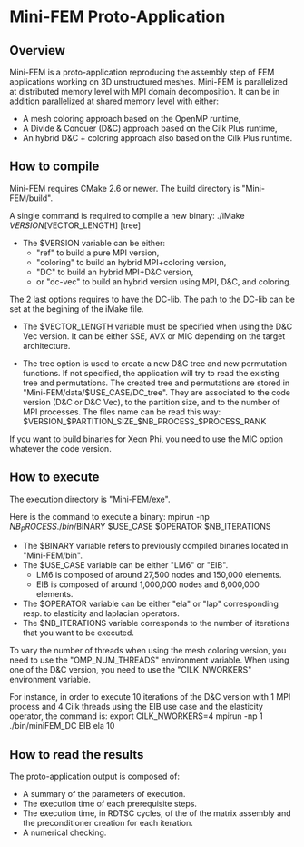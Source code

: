 Mini-FEM Proto-Application
==========================

Overview
--------

Mini-FEM is a proto-application reproducing the assembly step of FEM applications
working on 3D unstructured meshes.
Mini-FEM is parallelized at distributed memory level with MPI domain decomposition.
It can be in addition parallelized at shared memory level with either:
  - A mesh coloring approach based on the OpenMP runtime,
  - A Divide & Conquer (D&C) approach based on the Cilk Plus runtime,
  - An hybrid D&C + coloring approach also based on the Cilk Plus runtime.

How to compile
--------------

Mini-FEM requires CMake 2.6 or newer.
The build directory is "Mini-FEM/build".

A single command is required to compile a new binary:
    ./iMake $VERSION [$VECTOR_LENGTH] [tree]

- The $VERSION variable can be either:
    - "ref" to build a pure MPI version,
    - "coloring" to build an hybrid MPI+coloring version,
    - "DC" to build an hybrid MPI+D&C version,
    - or "dc-vec" to build an hybrid version using MPI, D&C, and coloring.

The 2 last options requires to have the DC-lib.
The path to the DC-lib can be set at the begining of the iMake file.

- The $VECTOR_LENGTH variable must be specified when using the D&C Vec version.
  It can be either SSE, AVX or MIC depending on the target architecture.

- The tree option is used to create a new D&C tree and new permutation functions.
  If not specified, the application will try to read the existing tree and permutations.
  The created tree and permutations are stored in "Mini-FEM/data/$USE_CASE/DC_tree".
  They are associated to the code version (D&C or D&C Vec), to the partition size,
  and to the number of MPI processes. The files name can be read this way:
  $VERSION_$PARTITION_SIZE_$NB_PROCESS_$PROCESS_RANK

If you want to build binaries for Xeon Phi, you need to use the MIC option whatever
the code version.

How to execute
--------------

The execution directory is "Mini-FEM/exe".

Here is the command to execute a binary:
    mpirun -np $NB_PROCESS ./bin/$BINARY $USE_CASE $OPERATOR $NB_ITERATIONS

- The $BINARY variable refers to previously compiled binaries located in "Mini-FEM/bin".
- The $USE_CASE variable can be either "LM6" or "EIB".
    - LM6 is composed of around 27,500 nodes and 150,000 elements.
    - EIB is composed of around 1,000,000 nodes and 6,000,000 elements.
- The $OPERATOR variable can be either "ela" or "lap" corresponding resp. to elasticity
  and laplacian operators.
- The $NB_ITERATIONS variable corresponds to the number of iterations that you want to
  be executed.

To vary the number of threads when using the mesh coloring version, you need to use the
"OMP_NUM_THREADS" environment variable. When using one of the D&C version, you need to
use the "CILK_NWORKERS" environment variable.

For instance, in order to execute 10 iterations of the D&C version with 1 MPI process
and 4 Cilk threads using the EIB use case and the elasticity operator, the command is:
    export CILK_NWORKERS=4
    mpirun -np 1 ./bin/miniFEM_DC EIB ela 10

How to read the results
-----------------------

The proto-application output is composed of:
 - A summary of the parameters of execution.
 - The execution time of each prerequisite steps.
 - The execution time, in RDTSC cycles, of the of the matrix assembly and the
   preconditioner creation for each iteration.
 - A numerical checking.
